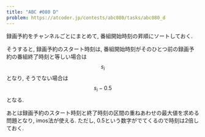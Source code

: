 ```yaml
---
title: "ABC #080 D"
problem: https://atcoder.jp/contests/abc080/tasks/abc080_d
---
```

録画予約をチャンネルごとにまとめて, 番組開始時刻の昇順にソートしておく.

そうすると, 録画予約のスタート時刻は, 番組開始時刻がそのひとつ前の録画予約の番組終了時刻と等しい場合は $$ s_i $$ となり, そうでない場合は $$ s_i-0.5 $$ となる.

あとは録画予約のスタート時刻と終了時刻の区間の重ねあわせの最大値を求める問題となり, imos法が使える. ただし, 0.5という数字がでてくるので時刻は2倍しておく.
